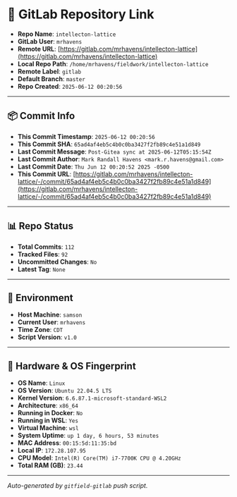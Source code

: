 # 🔗 GitLab Repository Link

- **Repo Name**: `intellecton-lattice`
- **GitLab User**: `mrhavens`
- **Remote URL**: [https://gitlab.com/mrhavens/intellecton-lattice](https://gitlab.com/mrhavens/intellecton-lattice)
- **Local Repo Path**: `/home/mrhavens/fieldwork/intellecton-lattice`
- **Remote Label**: `gitlab`
- **Default Branch**: `master`
- **Repo Created**: `2025-06-12 00:20:56`

---

## 📦 Commit Info

- **This Commit Timestamp**: `2025-06-12 00:20:56`
- **This Commit SHA**: `65ad4af4eb5c4b0c0ba3427f2fb89c4e51a1d849`
- **Last Commit Message**: `Post-Gitea sync at 2025-06-12T05:15:54Z`
- **Last Commit Author**: `Mark Randall Havens <mark.r.havens@gmail.com>`
- **Last Commit Date**: `Thu Jun 12 00:20:52 2025 -0500`
- **This Commit URL**: [https://gitlab.com/mrhavens/intellecton-lattice/-/commit/65ad4af4eb5c4b0c0ba3427f2fb89c4e51a1d849](https://gitlab.com/mrhavens/intellecton-lattice/-/commit/65ad4af4eb5c4b0c0ba3427f2fb89c4e51a1d849)

---

## 📊 Repo Status

- **Total Commits**: `112`
- **Tracked Files**: `92`
- **Uncommitted Changes**: `No`
- **Latest Tag**: `None`

---

## 🧽 Environment

- **Host Machine**: `samson`
- **Current User**: `mrhavens`
- **Time Zone**: `CDT`
- **Script Version**: `v1.0`

---

## 🧬 Hardware & OS Fingerprint

- **OS Name**: `Linux`
- **OS Version**: `Ubuntu 22.04.5 LTS`
- **Kernel Version**: `6.6.87.1-microsoft-standard-WSL2`
- **Architecture**: `x86_64`
- **Running in Docker**: `No`
- **Running in WSL**: `Yes`
- **Virtual Machine**: `wsl`
- **System Uptime**: `up 1 day, 6 hours, 53 minutes`
- **MAC Address**: `00:15:5d:11:35:bd`
- **Local IP**: `172.28.107.95`
- **CPU Model**: `Intel(R) Core(TM) i7-7700K CPU @ 4.20GHz`
- **Total RAM (GB)**: `23.44`

---

_Auto-generated by `gitfield-gitlab` push script._
